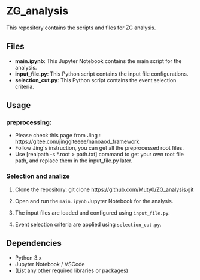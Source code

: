# ZG_analysis

This repository contains the scripts and files for ZG analysis. 

## Files

- **main.ipynb**: This Jupyter Notebook contains the main script for the analysis.
- **input_file.py**: This Python script contains the input file configurations.
- **selection_cut.py**: This Python script contains the event selection criteria.

## Usage
### preprocessing: 
- Please check this page from Jing : https://gitee.com/jinggiteeee/nanoaod_framework
- Follow Jing's instruction, you can get all the preprocessed root files.
- Use [realpath -s *.root > path.txt] command to get your own root file path, and replace them in the input_file.py later. 

### Selection and analize
1. Clone the repository:
git clone https://github.com/Muty0/ZG_analysis.git

2. Open and run the `main.ipynb` Jupyter Notebook for the analysis.

3. The input files are loaded and configured using `input_file.py`.

4. Event selection criteria are applied using `selection_cut.py`.

## Dependencies

- Python 3.x
- Jupyter Notebook / VSCode
- (List any other required libraries or packages)


